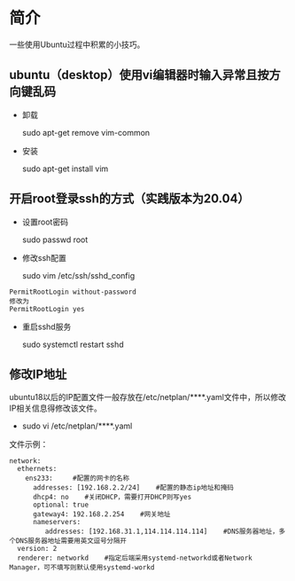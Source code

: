 # 简介
一些使用Ubuntu过程中积累的小技巧。

## ubuntu（desktop）使用vi编辑器时输入异常且按方向键乱码

* 卸载

    sudo apt-get remove vim-common

* 安装

    sudo apt-get install vim

## 开启root登录ssh的方式（实践版本为20.04）

* 设置root密码

    sudo passwd root

* 修改ssh配置

    sudo vim /etc/ssh/sshd_config

```
PermitRootLogin without-password
修改为
PermitRootLogin yes
```

* 重启sshd服务

    sudo systemctl restart sshd

## 修改IP地址

ubuntu18以后的IP配置文件一般存放在/etc/netplan/****.yaml文件中，所以修改IP相关信息得修改该文件。

* sudo vi /etc/netplan/****.yaml

文件示例：
```
network:
  ethernets:
    ens233:     #配置的网卡的名称
      addresses: [192.168.2.2/24]    #配置的静态ip地址和掩码
      dhcp4: no    #关闭DHCP，需要打开DHCP则写yes
      optional: true
      gateway4: 192.168.2.254    #网关地址
      nameservers:
         addresses: [192.168.31.1,114.114.114.114]    #DNS服务器地址，多个DNS服务器地址需要用英文逗号分隔开
  version: 2
  renderer: networkd    #指定后端采用systemd-networkd或者Network Manager，可不填写则默认使用systemd-workd
```